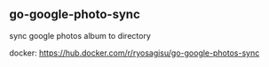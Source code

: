 ## go-google-photo-sync
sync google photos album to directory

docker: https://hub.docker.com/r/ryosagisu/go-google-photos-sync
